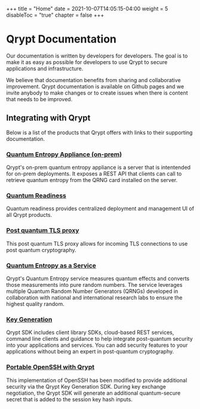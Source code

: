 +++
title = "Home"
date = 2021-10-07T14:05:15-04:00
weight = 5
disableToc = "true"
chapter = false
+++

# Qrypt Documentation

Our documentation is written by developers for developers. The goal is to make it as easy as possible for developers to use Qrypt to secure applications and infrastructure.

We believe that documentation benefits from sharing and collaborative improvement. Qrypt documentation is available on Github pages and we invite anybody to make changes or to create issues when there is content that needs to be improved.

## Integrating with Qrypt

Below is a list of the products that Qrypt offers with links to their supporting documentation.

### [Quantum Entropy Appliance (on-prem)](eaas/appliance/)
Qrypt's on-prem quantum entropy appliance is a server that is intentended for on-prem deployments. It exposes a REST API that clients can call to retrieve quantum entropy from the QRNG card installed on the server.

### [Quantum Readiness](quantumreadiness/)

Quantum readiness provides centralized deployment and management UI of all Qrypt products.

### [Post quantum TLS proxy](postquantumproxy/)

This post quantum TLS proxy allows for incoming TLS connections to use post quantum cryptography.

### [Quantum Entropy as a Service](/eaas/)

Qrypt's Quantum Entropy service measures quantum effects and converts those measurements into pure random numbers. The service leverages multiple Quantum Random Number Generators (QRNGs) developed in collaboration with national and international research labs to ensure the highest quality random.

### [Key Generation](sdk/)

Qrypt SDK includes client library SDKs, cloud-based REST services, command line clients and guidance to help integrate post-quantum security into your applications and services. You can add security features to your applications without being an expert in post-quantum cryptography.

### [Portable OpenSSH with Qrypt](openssh/)

This implementation of OpenSSH has been modified to provide additional security via the Qrypt Key Generation SDK. During key exchange negotiation, the Qrypt SDK will generate an additional quantum-secure secret that is added to the session key hash inputs.
